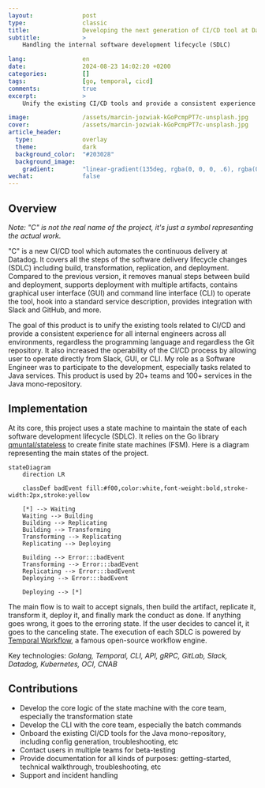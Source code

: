 ```yaml
---
layout:              post
type:                classic
title:               Developing the next generation of CI/CD tool at Datadog
subtitle:            >
    Handling the internal software development lifecycle (SDLC)

lang:                en
date:                2024-08-23 14:02:20 +0200
categories:          []
tags:                [go, temporal, cicd]
comments:            true
excerpt:             >
    Unify the existing CI/CD tools and provide a consistent experience for all internal engineers across all environments.

image:               /assets/marcin-jozwiak-kGoPcmpPT7c-unsplash.jpg
cover:               /assets/marcin-jozwiak-kGoPcmpPT7c-unsplash.jpg
article_header:
  type:              overlay
  theme:             dark
  background_color:  "#203028"
  background_image:
    gradient:        "linear-gradient(135deg, rgba(0, 0, 0, .6), rgba(0, 0, 0, .4))"
wechat:              false
---
```


## Overview

_Note: "C" is not the real name of the project, it's just a symbol representing the actual work._

"C" is a new CI/CD tool which automates the continuous delivery at Datadog. It covers all the steps of the software delivery lifecycle changes (SDLC) including build, transformation, replication, and deployment. Compared to the previous version, it removes manual steps between build and deployment, supports deployment with multiple artifacts, contains graphical user interface (GUI) and command line interface (CLI) to operate the tool, hook into a standard service description, provides integration with Slack and GitHub, and more.

The goal of this product is to unify the existing tools related to CI/CD and provide a consistent experience for all internal engineers across all environments, regardless the programming language and regardless the Git repository. It also increased the operability of the CI/CD process by allowing user to operate directly from Slack, GUI, or CLI. My role as a Software Engineer was to participate to the development, especially tasks related to Java services. This product is used by 20+ teams and 100+ services in the Java mono-repository.

## Implementation

At its core, this project uses a state machine to maintain the state of each software development lifecycle (SDLC). It relies on the Go library [qmuntal/stateless](https://github.com/qmuntal/stateless) to create finite state machines (FSM). Here is a diagram representing the main states of the project.

```mermaid
stateDiagram
    direction LR

    classDef badEvent fill:#f00,color:white,font-weight:bold,stroke-width:2px,stroke:yellow

    [*] --> Waiting
    Waiting --> Building
    Building --> Replicating
    Building --> Transforming
    Transforming --> Replicating
    Replicating --> Deploying

    Building --> Error:::badEvent
    Transforming --> Error:::badEvent
    Replicating --> Error:::badEvent
    Deploying --> Error:::badEvent

    Deploying --> [*]
```

The main flow is to wait to accept signals, then build the artifact, replicate it, transform it, deploy it, and finally mark the conduct as done. If anything goes wrong, it goes to the erroring state. If the user decides to cancel it, it goes to the canceling state. The execution of each SDLC is powered by [Temporal Workflow](https://temporal.io/), a famous open-source workflow engine.

Key technologies: _Golang, Temporal, CLI, API, gRPC, GitLab, Slack, Datadog, Kubernetes, OCI, CNAB_

## Contributions

* Develop the core logic of the state machine with the core team, especially the transformation state
* Develop the CLI with the core team, especially the batch commands
* Onboard the existing CI/CD tools for the Java mono-repository, including config generation, troubleshooting, etc
* Contact users in multiple teams for beta-testing
* Provide documentation for all kinds of purposes: getting-started, technical walkthrough, troubleshooting, etc
* Support and incident handling

